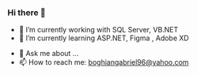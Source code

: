 ### Hi there 👋

<!--
**Boghian-Gabriel/Boghian-Gabriel** is a ✨ _special_ ✨ repository because its `README.md` (this file) appears on your GitHub profile.

Here are some ideas to get you started: -->

- 🔭 I’m currently working with SQL Server, VB.NET
- 🌱 I’m currently learning ASP.NET, Figma , Adobe XD 
<!-- - 👯 I’m looking to collaborate on ... -->
<!-- - 🤔 I’m looking for help with ... -->
- 💬 Ask me about ...
- 📫 How to reach me: boghiangabriel96@yahoo.com
<!-- - 😄 Pronouns: ... -->
<!-- - ⚡ Fun fact: ... -->
